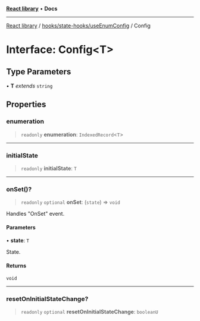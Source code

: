 [**React library**](../../../../index.md) • **Docs**

***

[React library](../../../../modules.md) / [hooks/state-hooks/useEnumConfig](../index.md) / Config

# Interface: Config\<T\>

## Type Parameters

• **T** *extends* `string`

## Properties

### enumeration

> `readonly` **enumeration**: `IndexedRecord`\<`T`\>

***

### initialState

> `readonly` **initialState**: `T`

***

### onSet()?

> `readonly` `optional` **onSet**: (`state`) => `void`

Handles "OnSet" event.

#### Parameters

• **state**: `T`

State.

#### Returns

`void`

***

### resetOnInitialStateChange?

> `readonly` `optional` **resetOnInitialStateChange**: `booleanU`

